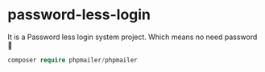# password-less-login
It is a Password less login system project. Which means no need password 🔑 

```php
composer require phpmailer/phpmailer
```
